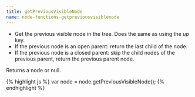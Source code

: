 ```yaml
---
title: getPreviousVisibleNode
name: node-functions-getpreviousvisiblenode
---
```


-   Get the previous visible node in the tree. Does the same as using the _up_ key.
-   If the previous node is an open parent: return the last child of the node.
-   If the previous node is a closed parent: skip the child nodes of the previous parent, return the previous parent node.

Returns a node or null.

{% highlight js %}
var node = node.getPreviousVisibleNode();
{% endhighlight %}
